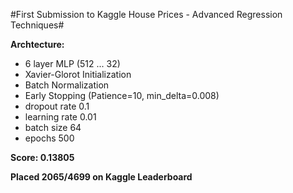 #First Submission to Kaggle House Prices - Advanced Regression Techniques#

**Archtecture:**
- 6 layer MLP (512 ... 32)
- Xavier-Glorot Initialization
- Batch Normalization
- Early Stopping (Patience=10, min_delta=0.008)
- dropout rate 0.1
- learning rate 0.01
- batch size 64
- epochs 500

**Score: 0.13805**

**Placed 2065/4699 on Kaggle Leaderboard**
